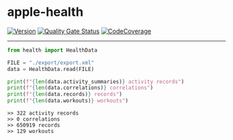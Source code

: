 # apple-health

[![Version](https://img.shields.io/pypi/v/apple-health?logo=pypi)](https://pypi.org/project/apple-health)
[![Quality Gate Status](https://img.shields.io/sonar/alert_status/fedecalendino_apple-health?logo=sonarcloud&server=https://sonarcloud.io)](https://sonarcloud.io/dashboard?id=fedecalendino_apple-health)
[![CodeCoverage](https://img.shields.io/sonar/coverage/fedecalendino_apple-health?logo=sonarcloud&server=https://sonarcloud.io)](https://sonarcloud.io/dashboard?id=fedecalendino_apple-health)

---

```python
from health import HealthData

FILE = "./export/export.xml"
data = HealthData.read(FILE)

print(f"{len(data.activity_summaries)} activity records")
print(f"{len(data.correlations)} correlations")
print(f"{len(data.records)} records")
print(f"{len(data.workouts)} workouts")
```

```text
>> 322 activity records
>> 0 correlations
>> 650919 records
>> 129 workouts
```
